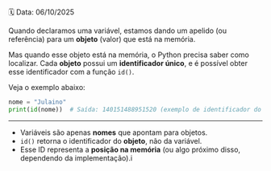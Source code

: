 🗓️ Data: 06/10/2025

Quando declaramos uma variável, estamos dando um apelido (ou referência) para um **objeto** (valor) que está na memória.

Mas quando esse objeto está na memória, o Python precisa saber como localizar. Cada **objeto** possui um **identificador único**, e é possível obter esse identificador com a função `id()`.

Veja o exemplo abaixo:

```python
nome = "Julaino"
print(id(nome))  # Saída: 140151488951520 (exemplo de identificador do objeto)
```

---

* Variáveis são apenas **nomes** que apontam para objetos.
* `id()` retorna o identificador do **objeto**, não da variável.
* Esse ID representa a **posição na memória** (ou algo próximo disso, dependendo da implementação).i
